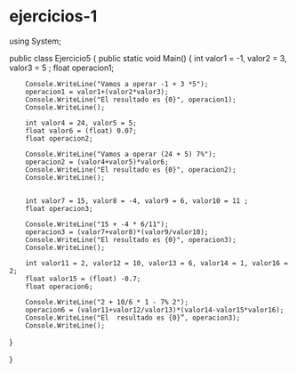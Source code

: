 # ejercicios-1
using System;
 
public class Ejercicio5
{
    public static void Main()
    {
        int valor1 = -1, valor2 = 3, valor3 = 5 ;
        float operacion1;
 
        Console.WriteLine("Vamos a operar -1 + 3 *5");
        operacion1 = valor1+(valor2*valor3);
        Console.WriteLine("El resultado es {0}", operacion1);
		Console.WriteLine();			
		
		int valor4 = 24, valor5 = 5;
		float valor6 = (float) 0.07;
        float operacion2;
 
        Console.WriteLine("Vamos a operar (24 + 5) 7%");
        operacion2 = (valor4+valor5)*valor6;
        Console.WriteLine("El resultado es {0}", operacion2);
		Console.WriteLine();
		
		
		int valor7 = 15, valor8 = -4, valor9 = 6, valor10 = 11 ;
		float operacion3;
 
        Console.WriteLine("15 + -4 * 6/11");
        operacion3 = (valor7+valor8)*(valor9/valor10);
        Console.WriteLine("El resultado es {0}", operacion3);
		Console.WriteLine();
		
		int valor11 = 2, valor12 = 10, valor13 = 6, valor14 = 1, valor16 = 2;
		float valor15 = (float) -0.7;
		float operacion6;
 
        Console.WriteLine("2 + 10/6 * 1 - 7% 2");
        operacion6 = (valor11+valor12/valor13)*(valor14-valor15*valor16);
        Console.WriteLine("El  resultado es {0}”, operacion3);
        Console.WriteLine();
  }

}

